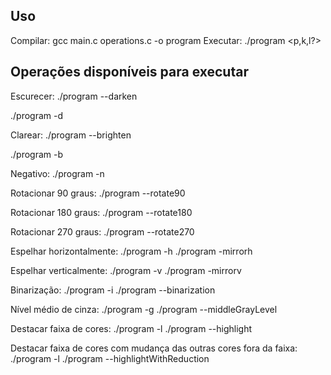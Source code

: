 ## Uso

Compilar: gcc main.c operations.c -o program
Executar: ./program <operation> <p,k,l?>

## Operações disponíveis para executar

Escurecer:
  ./program --darken <p>
  ./program -d <p>

Clarear:
  ./program --brighten <p>
  ./program -b <p>

Negativo:
  ./program -n

Rotacionar 90 graus:
  ./program --rotate90

Rotacionar 180 graus:
  ./program --rotate180

Rotacionar 270 graus:
  ./program --rotate270

Espelhar horizontalmente:
  ./program -h
  ./program -mirrorh

Espelhar verticalmente:
  ./program -v
  ./program -mirrorv

Binarização:
  ./program -i <k>
  ./program --binarization <k>

Nível médio de cinza:
  ./program -g <l>
  ./program --middleGrayLevel <l>

Destacar faixa de cores:
  ./program -l
  ./program --highlight

Destacar faixa de cores com mudança das outras cores fora da faixa:
  ./program -l
  ./program --highlightWithReduction